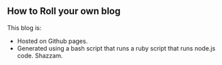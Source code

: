 <!-- {"created_at": "2014-07-01"} -->
How to Roll your own blog 
-------------------------------------

This blog is: 
* Hosted on Github pages. 
* Generated using a bash script that runs a ruby script that runs node.js code. Shazzam. 



